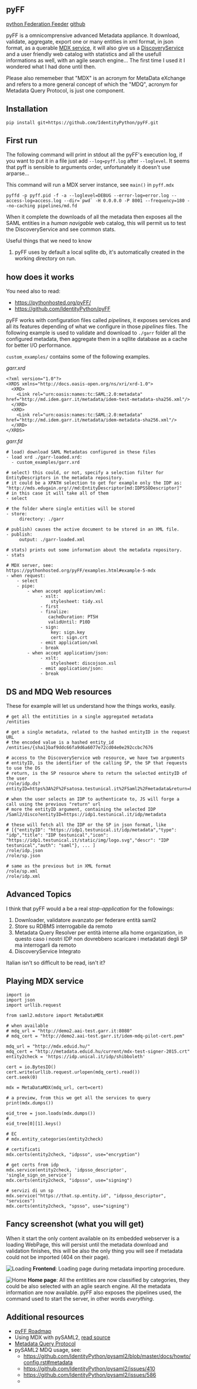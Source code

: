 pyFF
----
[python Federation Feeder](http://pyff.io/)
[github](https://github.com/IdentityPython/pyFF)

pyFF is a omnicomprensive advanced Metadata appliance.
It download, validate, aggregate, export one or many entities in xml format, in json format, as a querable [MDX service](https://datatracker.ietf.org/doc/draft-young-md-query-saml/), it will also give us a [DiscoveryService](http://docs.oasis-open.org/security/saml/Post2.0/sstc-saml-idp-discovery.pdf) and a user friendly web catalog with statistics and all the usefull informations as well, with an agile search engine... The first time I used it I wondered what I had done until then.

Please also rememeber that "MDX" is an acronym for MetaData eXchange and refers to a more general concept of which the "MDQ", acronym for Metadata Query Protocol, is just one component.

## Installation
````
pip install git+https://github.com/IdentityPython/pyFF.git
````

## First run

The following command will print in stdout all the pyFF's execution log, if you want to put it in a file just add `--log=pyff.log` after `--loglevel`.
It seems that pyff is sensible to arguments order, unfortunately it doesn't use arparse...

This command will run a MDX server instance, see `main()` in `pyff.mdx`
````
pyffd -p pyff.pid -f -a --loglevel=DEBUG --error-log=error.log --access-log=access.log --dir=`pwd` -H 0.0.0.0 -P 8001 --frequency=180 --no-caching pipelines/md.fd
````

When it complete the downloads of all the metadata then exposes all the SAML entities in a _human navigable_ web catalog, this will permit us to test the DiscoveryService and see common stats.

Useful things that we need to know
1. pyFF uses by default a local sqllite db, it's automatically created in the working directory on run.

## how does it works
You need also to read:
- https://pythonhosted.org/pyFF/
- https://github.com/IdentityPython/pyFF

pyFF works with configuration files called _pipelines_, it exposes services and all its features depending of what we configure in those _pipelines_ files. The following example is used to validate and download to `./garr` folder all the configured metadata, then aggregate them in a sqllite database as a cache for better I/O performance.

`custom_examples/` contains some of the following examples.

*garr.xrd*
````
<?xml version="1.0"?>
<XRDS xmlns="http://docs.oasis-open.org/ns/xri/xrd-1.0">
  <XRD>
    <Link rel="urn:oasis:names:tc:SAML:2.0:metadata" href="http://md.idem.garr.it/metadata/idem-test-metadata-sha256.xml"/>
  </XRD>
  <XRD>
    <Link rel="urn:oasis:names:tc:SAML:2.0:metadata" href="http://md.idem.garr.it/metadata/idem-metadata-sha256.xml"/>
  </XRD>
</XRDS>
````

*garr.fd*
````
# load) download SAML Metadatas configured in these files
- load xrd ./garr-loaded.xrd:
  - custom_examples/garr.xrd

# select) this could, or not, specify a selection filter for EntityDescriptors in the metadata repository.
# it could be a XPATH selection to get for example only the IDP as: "http://mds.edugain.org!//md:EntityDescriptor[md:IDPSSODescriptor]"
# in this case it will take all of them
- select

# the folder where single entities will be stored
- store:
     directory: ./garr

# publish) causes the active document to be stored in an XML file.
- publish:
     output: ./garr-loaded.xml

# stats) prints out some information about the metadata repository.
- stats

# MDX server, see: https://pythonhosted.org/pyFF/examples.html#example-5-mdx
- when request:
    - select
    - pipe:
        - when accept application/xml:
             - xslt:
                 stylesheet: tidy.xsl
             - first
             - finalize:
                cacheDuration: PT5H
                validUntil: P10D
             - sign:
                 key: sign.key
                 cert: sign.crt
             - emit application/xml
             - break
        - when accept application/json:
             - xslt:
                 stylesheet: discojson.xsl
             - emit application/json:
             - break
````

## DS and MDQ Web resources

These for example will let us understand how the things works, easily.
````
# get all the entitities in a single aggregated metadata
/entities

# get a single metadata, related to the hashed entityID in the request URL
# the encoded value is a hashed entity_id
/entities/{sha1}baf9ddc66fa9d6a6077e72cd04e0e292ccbc7676

# access to the DiscoveryService web resource, we have two arguments
# entityID, is the identifier of the calling SP, the SP that requests to use the DS
# return, is the SP resource where to return the selected entityID of the user
/role/idp.ds?entityID=https%3A%2F%2Fsatosa.testunical.it%2FSaml2%2Fmetadata&return=https%3A%2F%2Fsatosa.testunical.it%2FSaml2%2Fdisco

# when the user selects an IDP to authenticate to, JS will forge a call using the previous "return" url
# more the entityID argument, containing the selected IDP
/Saml2/disco?entityID=https://idp1.testunical.it/idp/metadata

# these will fetch all the IDP or the SP in json format, like
# [{"entityID": "https://idp1.testunical.it/idp/metadata","type": "idp","title": "IDP testunical","icon": "https://idp1.testunical.it/static/img/logo.svg","descr": "IDP testunical","auth": "saml"}, ... ]
/role/idp.json
/role/sp.json

# same as the previous but in XML format
/role/sp.xml
/role/idp.xml
````

## Advanced Topics
I think that pyFF would a be a real _stop-application_ for the followings:

1. Downloader, validatore avanzato per federare entità saml2
2. Store su RDBMS interrogabile da remoto
3. Metadata Query Resolver per entità interne alla home organization, in questo caso i nostri IDP non dovrebbero scaricare i metadatati degli SP ma interrogarli da remoto
4. DiscoveryService Integrato

Italian isn't so difficult to be read, isn't it?


## Playing MDX service

````
import io
import json
import urllib.request

from saml2.mdstore import MetaDataMDX

# when available
# mdq_url = "http://demo2.aai-test.garr.it:8080"
# mdq_cert = "http://demo2.aai-test.garr.it/idem-mdq-pilot-cert.pem"

mdq_url = "http://mdx.eduid.hu/"
mdq_cert = "http://metadata.eduid.hu/current/mdx-test-signer-2015.crt"
entity2check = 'https://idp.unical.it/idp/shibboleth'

cert = io.BytesIO()
cert.write(urllib.request.urlopen(mdq_cert).read())
cert.seek(0)

mdx = MetaDataMDX(mdq_url, cert=cert)

# a preview, from this we get all the services to query
print(mdx.dumps())

eid_tree = json.loads(mdx.dumps())
#
eid_tree[0][1].keys()

# EC
# mdx.entity_categories(entity2check)

# certificati
mdx.certs(entity2check, "idpsso", use="encryption")

# get certs from idp
mdx.service(entity2check, 'idpsso_descriptor', 'single_sign_on_service')
mdx.certs(entity2check, "idpsso", use="signing")

# servizi di un sp
mdx.service("https://that.sp.entity.id", "idpsso_descriptor", "services")
mdx.certs(entity2check, "spsso", use="signing")
````


## Fancy screenshot (what you will get)

When it start the only content available on its embedded webserver is a loading WebPage, this will persist until the metadata download and validation finishes, this will be also the only thing you will see if metadata could not be imported (404 on their page).


![Loading](gallery/service_request.png)
**Frontend**: Loading page during metadata importing procedure.


![Home](gallery/Selezione_537.png)
**Home page**: All the entitities are now classified by categories, they could be also selected with an agile search engine. All the metadata information are now available. pyFF also exposes the pipelines used, the command used to start the server, in other words _everything_.

Additional resources
--------------------
- [pyFF Roadmap](https://github.com/IdentityPython/pyFF/wiki/Roadmap)
- Using MDX with pySAML2, [read source](https://github.com/IdentityPython/pysaml2/blob/master/src/saml2/mdstore.py#L781)
- [Metadata Query Protocol](https://github.com/iay/md-query)
- pySAML2 MDQ usage, see:
  - https://github.com/IdentityPython/pysaml2/blob/master/docs/howto/config.rst#metadata
  - https://github.com/IdentityPython/pysaml2/issues/410
  - https://github.com/IdentityPython/pysaml2/issues/586
  -
